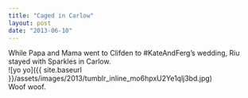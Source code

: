 ```yaml
---
title: "Caged in Carlow"
layout: post
date: "2013-06-10"
---
```


While Papa and Mama went to Clifden to #KateAndFerg’s wedding, Riu stayed with Sparkles in Carlow.  
![yo yo]({{ site.baseurl }}/assets/images/2013/tumblr_inline_mo6hpxU2Ye1qlj3bd.jpg)  
Woof woof.
